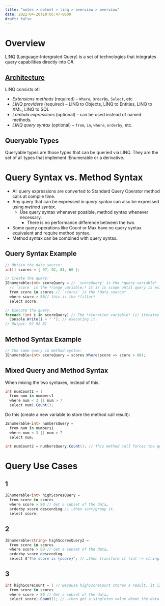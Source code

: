 ```yaml
---
title: "notes > dotnet > linq > overview > overview"
date: 2022-04-20T10:06:47-0600
draft: false
---
```

# Overview
LINQ (Language-Intergrated Query) is a set of technologies that integrates query capabilities directly into C#.

## <u>Architecture</u>
LINQ consists of:
- *Extensions methods* (required) – `Where`, `OrderBy`, `Select`, etc
- *LINQ providers* (required) – LINQ to Objects, LINQ to Entities, LINQ to XML, LINQ to SQL
- *Lambda expressions* (optional) – can be used instead of named methods.
- *LINQ query syntax* (optional) – `from`, `in`, `where`, `orderby`, etc.

## Queryable Types
Queryable types are those types that can be queried via LINQ. They are the set of all types that implement IEnumerable<T> or a derivative.

# Query Syntax vs. Method Syntax
- All query expressions are converted to Standard Query Operator method calls at compile time.
- Any query that can be expressed in *query syntax* can also be expressed using *method syntax*.
  - Use query syntax whenever possible, method syntax whenever necessary.
    - There is no performance difference between the two.
- Some query operations like Count or Max have no query syntax equivalent and require method syntax.
- Method syntax can be combined with query syntax.

## Query Syntax Example
```cs
// Obtain the data source:
int[] scores = { 97, 92, 81, 60 };

// Create the query:
IEnumerable<int> scoreQuery = // `scoreQuery` is the *query variable*
  // `score` is the *range variable;* it is in scope until query is exited with a semicolon
  from score in scores // `scores` is the *data source*
  where score > 80// this is the *filter*
  select score;

// Execute the query.
foreach (int i in scoreQuery) // The *iteration variable* (i) iterates over the query variable (scoreQuery), thereby
  Console.Write(i + " "); // executing it.
// Output: 97 92 81
```

## Method Syntax Example
```cs
// The same query in method syntax:
IEnumerable<int> scoreQuery = scores.Where(score => score > 80);
```

## Mixed Query and Method Syntax
When mixing the two syntaxes, instead of this:
```cs
int numCount1 = (
  from num in numbers1
  where num < 3 || num > 7
  select num).Count();
```

Do this (create a new variable to store the method call result):
```cs
IEnumerable<int> numbersQuery =
  from num in numbers1
  where num < 3 || num > 7
  select num;

int numCount2 = numbersQuery.Count(); // This method call forces the query expression to execute immediately.
```

# Query Use Cases
## 1
```cs
IEnumerable<int> highScoresQuery =
  from score in scores
  where score > 80 // Get a subset of the data…
  orderby score descending // …then sort/group it.
  select score;
```

## 2 
```cs
IEnumerable<string> highScoresQuery2 =
  from score in scores
  where score > 80 // Get a subset of the data…
  orderby score descending
  select $"The score is {score}"; // …then transform it (int –> string).
```

## 3 
```cs 
int highScoreCount = ( // Because highScoreCount stores a result, it is *not* a query variable.
  from score in scores
  where score > 80 // Get a subset of the data…
  select score).Count(); // …then get a singleton value about the data.
```